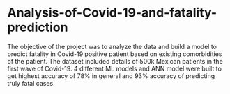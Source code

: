# Analysis-of-Covid-19-and-fatality-prediction
The objective of the project was to analyze the data and build a model to predict fatality in Covid-19 positive patient based on existing comorbidities of the patient. The dataset included details of 500k Mexican patients in the first wave of Covid-19. 4 different ML models and ANN model were built to get highest accuracy of 78% in general and 93% accuracy of predicting truly fatal cases.

